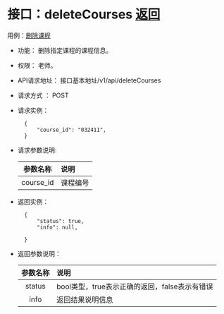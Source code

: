 # 接口：deleteCourses  [返回](../../README.md)
用例：[删除课程](../用例/删除课程.md)

- 功能：
    删除指定课程的课程信息。
    
- 权限：
    老师。    
    
- API请求地址： 
    接口基本地址/v1/api/deleteCourses

- 请求方式 ：
    POST

- 请求实例：

        {
            "course_id": "032411",
        }    
    
        
- 请求参数说明:        

  |参数名称|说明|
  |:---------:|:--------------------------------------------------------|      
  |course_id|课程编号|
  
- 返回实例：

        {         
            "status": true,
            "info": null,    

        }
 
- 返回参数说明： 
 
  |参数名称|说明|
  |:---------:|:--------------------------------------------------------|      
  |status|bool类型，true表示正确的返回，false表示有错误|
  |info|返回结果说明信息|

